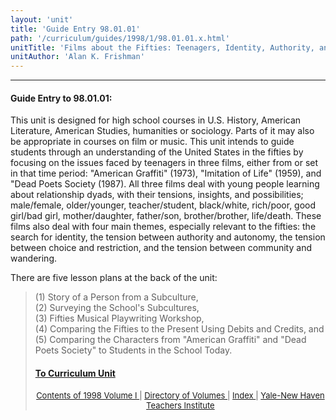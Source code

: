 ```yaml
---
layout: 'unit'
title: 'Guide Entry 98.01.01'
path: '/curriculum/guides/1998/1/98.01.01.x.html'
unitTitle: 'Films about the Fifties: Teenagers, Identity, Authority, and Choice'
unitAuthor: 'Alan K. Frishman'
---
```


<body>
 <p>
 </p>
 <hr/>
 <h4>
  Guide Entry to 98.01.01:
 </h4>
 This unit is designed for high school courses in U.S. History, American Literature, American Studies, humanities or sociology.  Parts of it may also be appropriate in courses on film or music.  This unit intends to guide students through an understanding of the United States in the fifties by focusing on the issues faced by teenagers in three films, either from or set in that time period: "American Graffiti" (1973), "Imitation of Life" (1959), and "Dead Poets Society (1987).  All three films deal with young people learning about relationship dyads, with their tensions, insights, and possibilities; male/female, older/younger, teacher/student, black/white, rich/poor, good girl/bad girl, mother/daughter, father/son, brother/brother, life/death.  These films also deal with four main themes, especially relevant to the fifties: the search for identity, the tension between authority and autonomy, the tension between choice and restriction, and the tension between community and wandering.
 <p>
  There are five lesson plans at the back of the unit:
 </p>
 <p>
 </p>
 <blockquote>
  <dl>
   <dt>
    (1) Story of a Person from a Subculture,
    <dt>
     (2) Surveying the School's Subcultures,
     <dt>
      (3) Fifties Musical Playwriting Workshop,
      <dt>
       (4) Comparing the Fifties to the Present Using Debits and Credits, and
       <dt>
        (5) Comparing the Characters from "American Graffiti" and "Dead Poets Society" to Students in the School Today.
        <p>
        </p>
        <h4>
         <a href="../../../units/1998/1/98.01.01.x.html">
          To Curriculum Unit
         </a>
        </h4>
        <center>
         <font size="-1">
          <a href="../../../units/1998/1/">
           Contents of 1998 Volume I
          </a>
          |
          <a href="../../../units/">
           Directory of Volumes
          </a>
          |
          <a href="../../../indexes/">
           Index
          </a>
          |
          <a href="../../../../">
           Yale-New Haven Teachers Institute
          </a>
         </font>
        </center>
       </dt>
      </dt>
     </dt>
    </dt>
   </dt>
  </dl>
 </blockquote>
</body>
